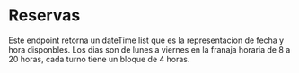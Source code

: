 # Reservas
Este endpoint retorna un dateTime list que es la representacion de fecha y hora disponbles.
Los dias son de lunes a viernes en la franaja horaria de 8 a 20 horas, cada turno tiene un bloque de 4 horas.
